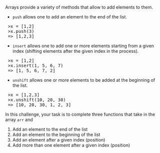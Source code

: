 Arrays provide a variety of methods that allow to add elements to them.

*   `push` allows one to add an element to the end of the list.

<pre> >x = [1,2]
 >x.push(3)
 => [1,2,3]
</pre>

*   `insert` allows one to add one or more elements starting from a given index (shifting elements after the given index in the process).

<pre> >x = [1,2]
 >x.insert(1, 5, 6, 7)
 => [1, 5, 6, 7, 2]
</pre>

*   `unshift` allows one or more elements to be added at the beginning of the list.

<pre> >x = [1,2,3]
 >x.unshift(10, 20, 30)
 => [10, 20, 30, 1, 2, 3]</pre>

In this challenge, your task is to complete three functions that take in the array `arr` and

1.  Add an element to the end of the list
2.  Add an element to the beginning of the list
3.  Add an element after a given index (position)
4.  Add more than one element after a given index (position)
